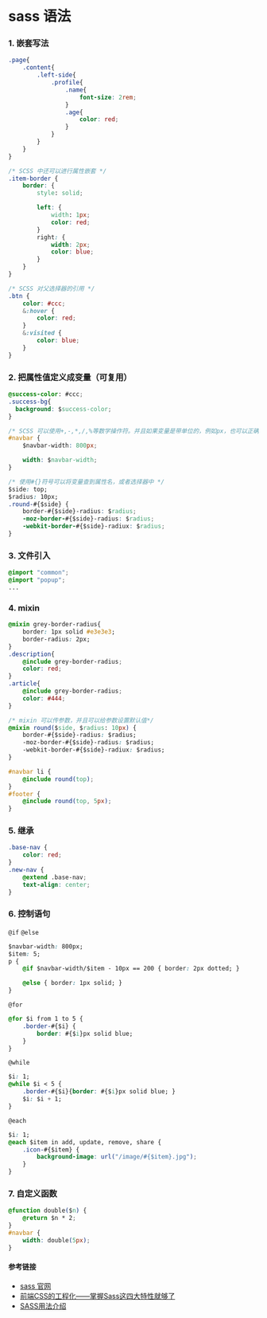 # sass 语法 #

### 1. 嵌套写法 ###
```css
.page{
    .content{
        .left-side{
            .profile{
                .name{
                    font-size: 2rem;
                }
                .age{
                    color: red;
                }
            }
        }
    }
}

/* SCSS 中还可以进行属性嵌套 */
.item-border {
    border: {
        style: solid;

        left: {
            width: 1px;
            color: red;
        }
        right: {
            width: 2px;
            color: blue;
        }
    }
}

/* SCSS 对父选择器的引用 */
.btn {
    color: #ccc;
    &:hover {
        color: red;
    }
    &:visited {
        color: blue;
    }
}
```

### 2. 把属性值定义成变量（可复用） ###
```css
@success-color: #ccc;
.success-bg{
  background: $success-color;
}

/* SCSS 可以使用+,-,*,/,%等数学操作符。并且如果变量是带单位的，例如px，也可以正确的进行运算 */
#navbar {
    $navbar-width: 800px;

    width: $navbar-width;
}

/* 使用#{}符号可以将变量查到属性名，或者选择器中 */
$side: top;
$radius: 10px;
.round-#{$side} {
    border-#{$side}-radius: $radius;
    -moz-border-#{$side}-radius: $radius;
    -webkit-border-#{$side}-radiux: $radius;
}
```

### 3. 文件引入 ###
```css
@import "common";
@import "popup";
...
```


### 4. mixin ###
```css
@mixin grey-border-radius{
    border: 1px solid #e3e3e3;
    border-radius: 2px;
}
.description{
    @include grey-border-radius;
    color: red;
}
.article{
    @include grey-border-radius;
    color: #444;
}

/* mixin 可以传参数，并且可以给参数设置默认值*/
@mixin round($side, $radius: 10px) {
    border-#{$side}-radius: $radius;
    -moz-border-#{$side}-radius: $radius;
    -webkit-border-#{$side}-radiux: $radius;
}

#navbar li {
    @include round(top);
}
#footer {
    @include round(top, 5px);
}
```

### 5. 继承 ###
```css
.base-nav {
    color: red;
}
.new-nav {
    @extend .base-nav;
    text-align: center;
}
```

### 6. 控制语句 ###
`@if` `@else`
```css
$navbar-width: 800px;
$item: 5;
p {
    @if $navbar-width/$item - 10px == 200 { border: 2px dotted; }

    @else { border: 1px solid; }
}
```
`@for`

```css
@for $i from 1 to 5 {
    .border-#{$i} {
        border: #{$i}px solid blue;
    }
}
```

`@while`
```css
$i: 1;
@while $i < 5 {
    .border-#{$i}{border: #{$i}px solid blue; }
    $i: $i + 1;
}
```

`@each`
```css
$i: 1;
@each $item in add, update, remove, share {
    .icon-#{$item} {
        background-image: url("/image/#{$item}.jpg");
    }
}
```

### 7. 自定义函数 ###
```CSS
@function double($n) {
    @return $n * 2;
}
#navbar {
    width: double(5px);
}
```


#### 参考链接 ####
* [sass 官网](http://sass-lang.com/)
* [前端CSS的工程化——掌握Sass这四大特性就够了](https://juejin.im/entry/5a44404a51882560b6529af0)
* [SASS用法介绍](http://www.imbeta.cn/sassyong-fa-jie-shao.html#sassyong-fa-jie-shao)
